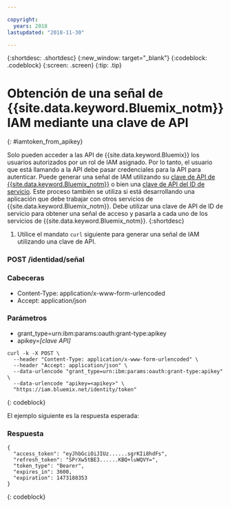 ```yaml
---

copyright:
  years: 2018
lastupdated: "2018-11-30"

---
```



{:shortdesc: .shortdesc}
{:new_window: target="_blank"}
{:codeblock: .codeblock}
{:screen: .screen}
{:tip: .tip}

# Obtención de una señal de {{site.data.keyword.Bluemix_notm}} IAM mediante una clave de API
{: #iamtoken_from_apikey}

Solo pueden acceder a las API de {{site.data.keyword.Bluemix}} los usuarios autorizados por un rol de IAM asignado. Por lo tanto, el usuario que está llamando a la API debe pasar credenciales para la API para autenticar. Puede generar una señal de IAM utilizando su [clave de API de {{site.data.keyword.Bluemix_notm}}](/docs/iam/userid_keys.html#userapikey) o bien una [clave de API del ID de servicio](/docs/iam/serviceid_keys.html#serviceidapikeys). Este proceso también se utiliza si está desarrollando una aplicación que debe trabajar con otros servicios de {{site.data.keyword.Bluemix_notm}}. Debe utilizar una clave de API de ID de servicio para obtener una señal de acceso y pasarla a cada uno de los servicios de {{site.data.keyword.Bluemix_notm}}.
{:shortdesc}

1. Utilice el mandato `curl` siguiente para generar una señal de IAM utilizando una clave de API.

### POST /identidad/señal

### Cabeceras
  - Content-Type: application/x-www-form-urlencoded
  - Accept: application/json

### Parámetros
  - grant_type=urn:ibm:params:oauth:grant-type:apikey
  - apikey=*[clave API]*

```
curl -k -X POST \
  --header "Content-Type: application/x-www-form-urlencoded" \
  --header "Accept: application/json" \
  --data-urlencode "grant_type=urn:ibm:params:oauth:grant-type:apikey" \
  --data-urlencode "apikey=<apikey>" \
  "https://iam.bluemix.net/identity/token"
```
{: codeblock}

El ejemplo siguiente es la respuesta esperada:

### Respuesta

```
{
  "access_token": "eyJhbGciOiJIUz......sgrKIi8hdFs",
  "refresh_token": "SPrXw5tBE3......KBQ+luWQVY=",
  "token_type": "Bearer",
  "expires_in": 3600,
  "expiration": 1473188353
}
```
{: codeblock}

